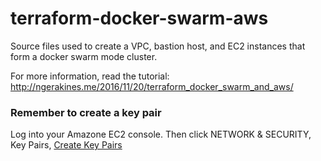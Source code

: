 # terraform-docker-swarm-aws

Source files used to create a VPC, bastion host, and EC2 instances that form a docker swarm mode cluster.

For more information, read the tutorial: http://ngerakines.me/2016/11/20/terraform_docker_swarm_and_aws/

### Remember to create a key pair
Log into your Amazone EC2 console.
Then click NETWORK & SECURITY, Key Pairs, [Create Key Pairs](https://us-west-2.console.aws.amazon.com/ec2/v2/home?region=us-west-2#KeyPairs:sort=keyName)
